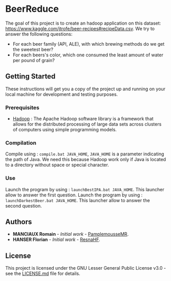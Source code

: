 # BeerReduce

The goal of this project is to create an hadoop application on this dataset: https://www.kaggle.com/jtrofe/beer-recipes#recipeData.csv.
We try to answer the following questions:
- For each beer family (API, ALE), with which brewing methods do we get the sweetest beer?
- For each beers's color, which one consumed the least amount of water per pound of grain?

## Getting Started

These instructions will get you a copy of the project up and running on your local machine for development and testing purposes.

### Prerequisites

- [Hadoop](https://hadoop.apache.org/) : The Apache Hadoop software library is a framework that allows for the distributed processing of large data sets across clusters of computers using simple programming models.

### Compilation

Compile using : `compile.bat JAVA_HOME`, `JAVA_HOME` is a parameter indicating the path of Java. We need this because Hadoop work only if Java is located to a directory without space or special character.

### Use

Launch the program by using : `launchBestIPA.bat JAVA_HOME`. This launcher allow to answer the first question.
Launch the program by using : `launchDarkestBeer.bat JAVA_HOME`. This launcher allow to answer the second question.

## Authors

* **MANCIAUX Romain** - *Initial work* - [PamplemousseMR](https://github.com/PamplemousseMR).
* **HANSER Florian** - *Initial work* - [ResnaHF](https://github.com/ResnaHF).

## License

This project is licensed under the GNU Lesser General Public License v3.0 - see the [LICENSE.md](LICENSE.md) file for details.